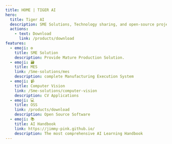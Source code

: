 ```yaml
---
title: HOME | TIGER AI
hero:
  title: Tiger AI
  description: SME Solutions, Technology sharing, and open-source project development
  actions:
    - text: Download
      link: /products/download
features:
  - emoji: ⚙️
    title: SME Solution
    description: Provide Mature Production Solution.
  - emoji: 🗃️
    title: MES
    link: /Sme-solutions/mes
    description: complete Manufacturing Execution System
  - emoji: 📹
    title: Computer Vision
    link: /Sme-solutions/computer-vision
    description: CV Applications
  - emoji: 💻
    title: OSS
    link: /products/download
    description: Open Source Software
  - emoji: 📚
    title: AI Handbook
    link: https://jimmy-pink.github.io/
    description: The most comprehensive AI Learning Handbook
---
```

